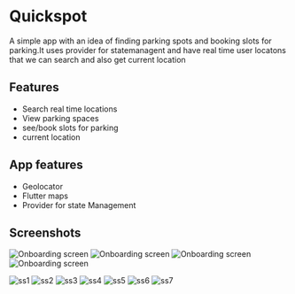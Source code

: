 # Quickspot

A simple app with an idea of finding parking spots and booking slots for parking.It uses provider for statemanagent and have real time user locatons that we can search and also get current location


## Features
- Search real time locations
- View parking spaces
- see/book slots for parking
- current location


## App features
- Geolocator
- Flutter maps
- Provider for state Management



## Screenshots
![Onboarding screen](./0ss1.png)
![Onboarding screen](./oss2.png)
![Onboarding screen](./oss3.png)
![Onboarding screen](./Oss4.png)

![ss1](./ss1.png)
![ss2](./ss2.png)
![ss3](./ss3.png)
![ss4](./ss4.png)
![ss5](./ss5.png)
![ss6](./ss6.png)
![ss7](./ss7.png)
